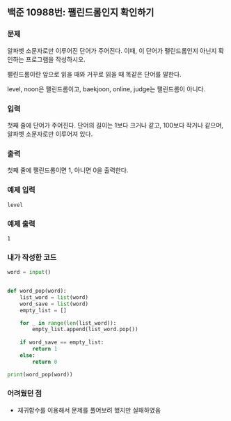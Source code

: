 ## 백준 10988번: 팰린드롬인지 확인하기
### 문제

알파벳 소문자로만 이루어진 단어가 주어진다. 이때, 이 단어가 팰린드롬인지 아닌지 확인하는 프로그램을 작성하시오.

팰린드롬이란 앞으로 읽을 때와 거꾸로 읽을 때 똑같은 단어를 말한다. 

level, noon은 팰린드롬이고, baekjoon, online, judge는 팰린드롬이 아니다.

### 입력

첫째 줄에 단어가 주어진다. 단어의 길이는 1보다 크거나 같고, 100보다 작거나 같으며, 알파벳 소문자로만 이루어져 있다.

### 출력

첫째 줄에 팰린드롬이면 1, 아니면 0을 출력한다.

### 예제 입력
```
level
```
### 예제 출력
```
1
```
### 내가 작성한 코드
```python
word = input()


def word_pop(word):
    list_word = list(word)
    word_save = list(word)
    empty_list = []

    for _ in range(len(list_word)):
        empty_list.append(list_word.pop())
       
    if word_save == empty_list:
        return 1
    else:
        return 0

print(word_pop(word))
```

### 어려웠던 점
- 재귀함수를 이용해서 문제를 풀어보려 했지만 실패하였음